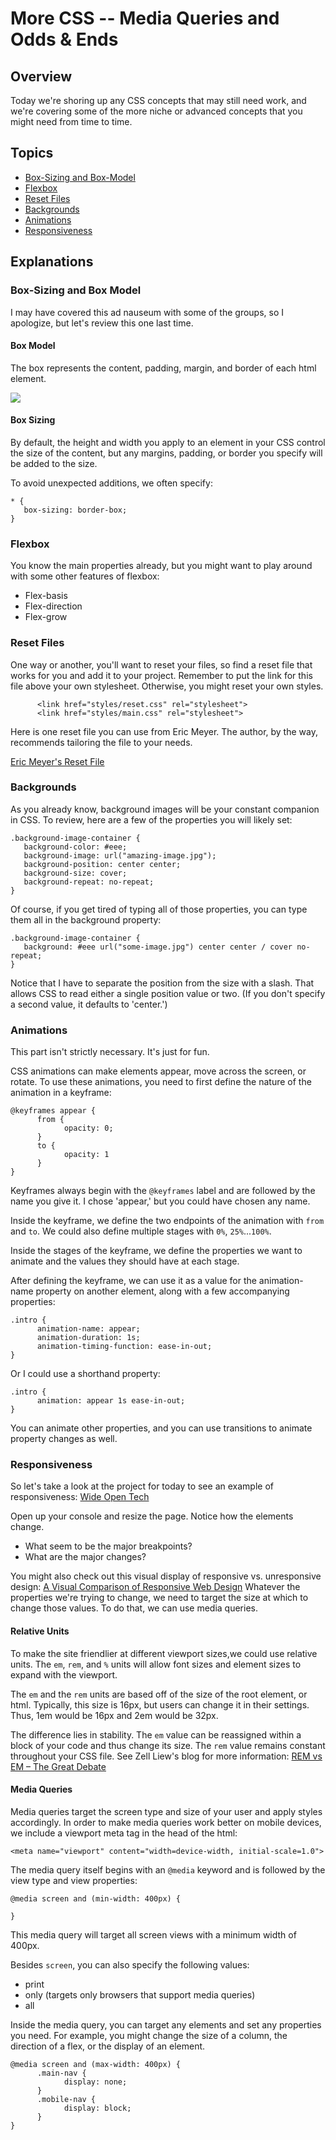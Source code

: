 # More CSS -- Media Queries and Odds & Ends

## Overview
Today we're shoring up any CSS concepts that may still need work, and we're covering some of the more niche or advanced concepts that you might need from time to time. 

## Topics
- [Box-Sizing and Box-Model](#user-content-box-sizing-and-box-model)
- [Flexbox](#user-content-flexbox)
- [Reset Files](#user-content-reset-files)
- [Backgrounds](#user-content-backgrounds)
- [Animations](#user-content-animations)
- [Responsiveness](#user-content-responsiveness)

## Explanations
### Box-Sizing and Box Model
I may have covered this ad nauseum with some of the groups, so I apologize, but let's review this one last time.

#### Box Model
The box represents the content, padding, margin, and border of each html element. 

<img src="http://codewithme.us/portland/main-curriculum/images/box-model.png">

#### Box Sizing
By default, the height and width you apply to an element in your CSS control the size of the content, but any margins, padding, or border you specify will be added to the size. 

To avoid unexpected additions, we often specify: 

```
* {
   box-sizing: border-box;
}
```
### Flexbox
You know the main properties already, but you might want to play around with some other features of flexbox: 

- Flex-basis
- Flex-direction
- Flex-grow

### Reset Files
One way or another, you'll want to reset your files, so find a reset file that works for you and add it to your project. Remember to put the link for this file above your own stylesheet. Otherwise, you might reset your own styles. 

```
      <link href="styles/reset.css" rel="stylesheet">
      <link href="styles/main.css" rel="stylesheet">
```

Here is one reset file you can use from Eric Meyer. The author, by the way, recommends tailoring the file to your needs.

[Eric Meyer's Reset File](https://cdnjs.cloudflare.com/ajax/libs/meyer-reset/2.0/reset.css)

### Backgrounds
As you already know, background images will be your constant companion in CSS. To review, here are a few of the properties you will likely set: 

```
.background-image-container {
   background-color: #eee;
   background-image: url("amazing-image.jpg");
   background-position: center center;
   background-size: cover;
   background-repeat: no-repeat;
}
```
Of course, if you get tired of typing all of those properties, you can type them all in the background property: 
```
.background-image-container {
   background: #eee url("some-image.jpg") center center / cover no-repeat;
}
```
Notice that I have to separate the position from the size with a slash. That allows CSS to read either a single position value or two. (If you don't specify a second value, it defaults to 'center.')

### Animations
This part isn't strictly necessary. It's just for fun. 

CSS animations can make elements appear, move across the screen, or rotate. To use these animations, you need to first define the nature of the animation in a keyframe: 

```
@keyframes appear {
      from {
            opacity: 0;
      }
      to {
            opacity: 1
      }
}

```
Keyframes always begin with the `@keyframes` label and are followed by the name you give it. I chose 'appear,' but you could have chosen any name. 

Inside the keyframe, we define the two endpoints of the animation with `from` and `to`. We could also define multiple stages with `0%`, `25%`...`100%`. 

Inside the stages of the keyframe, we define the properties we want to animate and the values they should have at each stage. 

After defining the keyframe, we can use it as a value for the animation-name property on another element, along with a few accompanying properties:

```
.intro {
      animation-name: appear;
      animation-duration: 1s;
      animation-timing-function: ease-in-out;
}
```

Or I could use a shorthand property: 
```
.intro {
      animation: appear 1s ease-in-out;
}
```
You can animate other properties, and you can use transitions to animate property changes as well. 

### Responsiveness
So let's take a look at the project for today to see an example of responsiveness: [Wide Open Tech](http://wideopentech.com)

Open up your console and resize the page. Notice how the elements change. 

- What seem to be the major breakpoints? 
- What are the major changes?

You might also check out this visual display of responsive vs. unresponsive design: [A Visual Comparison of Responsive Web Design](https://www.venveo.com/blog/a-visual-comparison-of-responsive-web-design)
Whatever the properties we're trying to change, we need to target the size at which to change those values. To do that, we can use media queries.


#### Relative Units
To make the site friendlier at different viewport sizes,we could use relative units. The `em`, `rem`, and `%` units will allow font sizes and element sizes to expand with the viewport. 

The `em` and the `rem` units are based off of the size of the root element, or html. Typically, this size is 16px, but users can change it in their settings. Thus, 1em would be 16px and 2em would be 32px. 

The difference lies in stability. The `em` value can be reassigned within a block of your code and thus change its size. The `rem` value remains constant throughout your CSS file. See Zell Liew's blog for more information: [REM vs EM – The Great Debate](https://zellwk.com/blog/rem-vs-em/)

#### Media Queries
Media queries target the screen type and size of your user and apply styles accordingly. In order to make media queries work better on mobile devices, we include a viewport meta tag in the head of the html:

```
<meta name="viewport" content="width=device-width, initial-scale=1.0">
```

The media query itself begins with an `@media` keyword and is followed by the view type and view properties:

```
@media screen and (min-width: 400px) {

}
```

This media query will target all screen views with a minimum width of 400px. 

Besides `screen`, you can also specify the following values: 
- print
- only (targets only browsers that support media queries) 
- all

Inside the media query, you can target any elements and set any properties you need. For example, you might change the size of a column, the direction of a flex, or the display of an element. 

```
@media screen and (max-width: 400px) {
      .main-nav {
            display: none;
      }
      .mobile-nav {
            display: block;
      }
}
```
